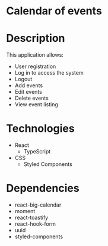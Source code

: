 # Calendar of events

# Description
This application allows: 
  * User registration
  * Log in to access the system
  * Logout
  * Add events
  * Edit events
  * Delete events 
  * View event listing

# Technologies
  * React
    * TypeScript  
  * CSS
    * Styled Components

# Dependencies
  * react-big-calendar
  * moment
  * react-toastify
  * react-hook-form
  * uuid
  * styled-components
